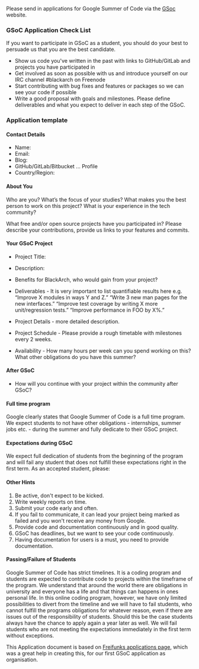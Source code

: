 <!---
This Application document is based on Freifunks applications page
https://wiki.freifunk.net/Student_Check_List
-->

Please send in applications for Google Summer of Code via the [GSoc](https://summerofcode.withgoogle.com/get-started/) website.

### GSoC Application Check List

If you want to participate in GSoC as a student, you should do your best to persuade us that you are the best candidate.

* Show us code you've written in the past with links to GitHub/GitLab and projects you have participated in
* Get involved as soon as possible with us and introduce yourself on our IRC channel
 \#blackarch on Freenode
* Start contributing with bug fixes and features or packages so we can see your code  if possible
* Write a good proposal with goals and milestones. Please define deliverables and what you expect to deliver in each step of the GSoC.

### Application template


#### Contact Details

* Name:
* Email:
* Blog:
* GitHub/GitLab/Bitbucket ... Profile
* Country/Region:

#### About You

Who are you? What’s the focus of your studies? What makes you the best person to work on this project? What is your experience in the tech community?

What free and/or open source projects have you participated in? Please describe your contributions, provide us links to your features and commits.

#### Your GSoC Project

* Project Title:
* Description:
* Benefits for BlackArch, who would gain from your project?

* Deliverables - It is very important to list quantifiable results here e.g. “Improve X modules in ways Y and Z.” “Write 3 new man pages for the new interfaces.” “Improve test coverage by writing X more unit/regression tests.” “Improve performance in FOO by X%.”

* Project Details - more detailed description.
* Project Schedule - Please provide a rough timetable with milestones every 2 weeks.
* Availability - How many hours per week can you spend working on this? What other obligations do you have this summer?

#### After GSoC

* How will you continue with your project within the community after GSoC?

#### Full time program

Google clearly states that Google Summer of Code is a full time program. We expect students to not have other obligations - internships, summer jobs etc. - during the summer and fully dedicate to their GSoC project.

#### Expectations during GSoC

We expect full dedication of students from the beginning of the program and will fail any student that does not fulfill these expectations right in the first term. As an accepted student, please:

#### Other Hints
1. Be active, don't expect to be kicked.
2. Write weekly reports on time.
3. Submit your code early and often.
4. If you fail to communicate, it can lead your project being marked as failed and you won't receive any money from Google.
5. Provide code and documentation continuously and in good quality.
6. GSoC has deadlines, but we want to see your code continuously.
7. Having documentation for users is a must, you need to provide documentation.

#### Passing/Failure of Students

Google Summer of Code has strict timelines. It is a coding program and students are expected to contribute code to projects within the timeframe of the program. We understand that around the world there are obligations in university and everyone has a life and that things can happens in ones personal life. In this online coding program, however, we have only limited possibilities to divert from the timeline and we will have to fail students, who cannot fulfill the programs obligations for whatever reason, even if there are issues out of the responsibility of students. Should this be the case students always have the chance to apply again a year later as well.
We will fail students who are not meeting the expectations immediately in the first term without exceptions.


This Application document is based on [Freifunks applications page](https://wiki.freifunk.net/Student_Check_List), which was a great help in creating this, for our first GSoC application as organisation.
